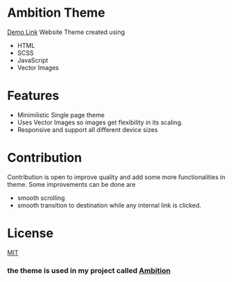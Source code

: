 # Ambition Theme
[Demo Link](https://tarun-bisht.github.io/ambition-theme/)
Website Theme created using
* HTML
* SCSS
* JavaScript
* Vector Images
# Features
* Minimilistic Single page theme
* Uses Vector Images so images get flexibility in its scaling.
* Responsive and support all different device sizes
# Contribution
Contribution is open to improve quality and add some more functionalities in theme. Some improvements can be done are
* smooth scrolling
* smooth transition to destination while any internal link is clicked.
# License
[MIT](https://opensource.org/licenses/MIT) 
<br>
### the theme is used in my project called [Ambition](https://github.com/tarun-bisht/Ambition)